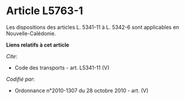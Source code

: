 # Article L5763-1

Les dispositions des articles L. 5341-11 à L. 5342-6 sont applicables en Nouvelle-Calédonie.

**Liens relatifs à cet article**

_Cite_:

  - Code des transports - art. L5341-11 (V)

_Codifié par_:

  - Ordonnance n°2010-1307 du 28 octobre 2010 - art. (V)

